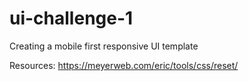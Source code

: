 # ui-challenge-1
Creating a mobile first responsive UI template

Resources:
https://meyerweb.com/eric/tools/css/reset/ 
